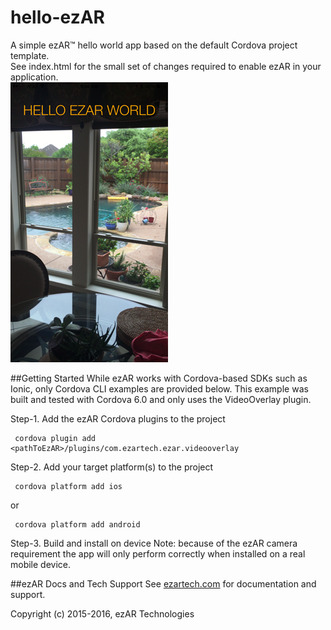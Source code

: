 # hello-ezAR
A simple ezAR&trade; hello world app based on the default Cordova project template.  
See index.html for the small set of changes required to enable ezAR in your application.  
![logo](screenshot.png)  


##Getting Started
While ezAR works with Cordova-based SDKs such as Ionic, only Cordova CLI examples are provided below. 
This example was built and tested with Cordova 6.0 and only uses the VideoOverlay plugin.

Step-1.  Add the ezAR Cordova plugins to the project

     cordova plugin add <pathToEzAR>/plugins/com.ezartech.ezar.videooverlay
     
Step-2.  Add your target platform(s) to the project

     cordova platform add ios
    
or

     cordova platform add android


Step-3.  Build and install on device
Note: because of the ezAR camera requirement the app will only perform correctly when installed on a real mobile device.


##ezAR Docs and Tech Support
See [ezartech.com](http://ezartech.com) for documentation and support.


Copyright (c) 2015-2016, ezAR Technologies
